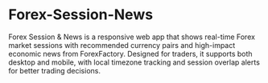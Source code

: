# Forex-Session-News
Forex Session &amp; News is a responsive web app that shows real-time Forex market sessions with recommended currency pairs and high-impact economic news from ForexFactory. Designed for traders, it supports both desktop and mobile, with local timezone tracking and session overlap alerts for better trading decisions.
